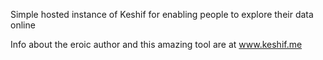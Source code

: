 Simple hosted instance of Keshif for enabling people to explore their data online

Info about the eroic author and this amazing tool are at www.keshif.me
